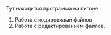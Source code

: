 Тут  находится программа на питоне
1. Работа с кодировками файлов
2. Работа с редактированием файлов.